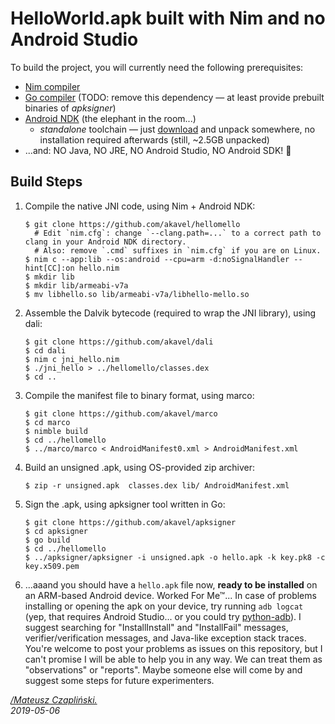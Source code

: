 HelloWorld.apk built with Nim and no Android Studio
===================================================

To build the project, you will currently need the following prerequisites:

 - [Nim compiler](https://nim-lang.org/install.html)
 - [Go compiler](https://golang.org/dl/) (TODO: remove this dependency —
   at least provide prebuilt binaries of *apksigner*)
 - [Android NDK][ndk] (the elephant in the room...)
    - *standalone* toolchain — just
      [download][ndk] and unpack
      somewhere, no installation required afterwards (still, ~2.5GB unpacked)
 - ...and: NO Java, NO JRE, NO Android Studio, NO Android SDK! 🎉

[ndk]: https://developer.android.com/ndk/downloads

Build Steps
-----------

1. Compile the native JNI code, using Nim + Android NDK:

       $ git clone https://github.com/akavel/hellomello
         # Edit `nim.cfg`: change `--clang.path=...` to a correct path to clang in your Android NDK directory.
         # Also: remove `.cmd` suffixes in `nim.cfg` if you are on Linux.
       $ nim c --app:lib --os:android --cpu=arm -d:noSignalHandler --hint[CC]:on hello.nim
       $ mkdir lib
       $ mkdir lib/armeabi-v7a
       $ mv libhello.so lib/armeabi-v7a/libhello-mello.so

2. Assemble the Dalvik bytecode (required to wrap the JNI library), using dali:

       $ git clone https://github.com/akavel/dali
       $ cd dali
       $ nim c jni_hello.nim
       $ ./jni_hello > ../hellomello/classes.dex
       $ cd ..

3. Compile the manifest file to binary format, using marco:

       $ git clone https://github.com/akavel/marco
       $ cd marco
       $ nimble build
       $ cd ../hellomello
       $ ../marco/marco < AndroidManifest0.xml > AndroidManifest.xml

4. Build an unsigned .apk, using OS-provided zip archiver:

       $ zip -r unsigned.apk  classes.dex lib/ AndroidManifest.xml

5. Sign the .apk, using apksigner tool written in Go:

       $ git clone https://github.com/akavel/apksigner
       $ cd apksigner
       $ go build
       $ cd ../hellomello
       $ ../apksigner/apksigner -i unsigned.apk -o hello.apk -k key.pk8 -c key.x509.pem

6. ...aaand you should have a `hello.apk` file now, **ready to be installed**
   on an ARM-based Android device. Worked For Me&trade;... In case of problems
   installing or opening the apk on your device, try running `adb logcat` (yep,
   that requires Android Studio... or you could try
   [python-adb](https://github.com/google/python-adb)).  I suggest searching for
   "InstallInstall" and "InstallFail" messages, verifier/verification messages,
   and Java-like exception stack traces.  You're welcome to post your problems as
   issues on this repository, but I can't promise I will be able to help you in
   any way. We can treat them as "observations" or "reports". Maybe someone else
   will come by and suggest some steps for future experimenters.

*[/Mateusz Czapliński.](http://akavel.com)*  
*2019-05-06*

